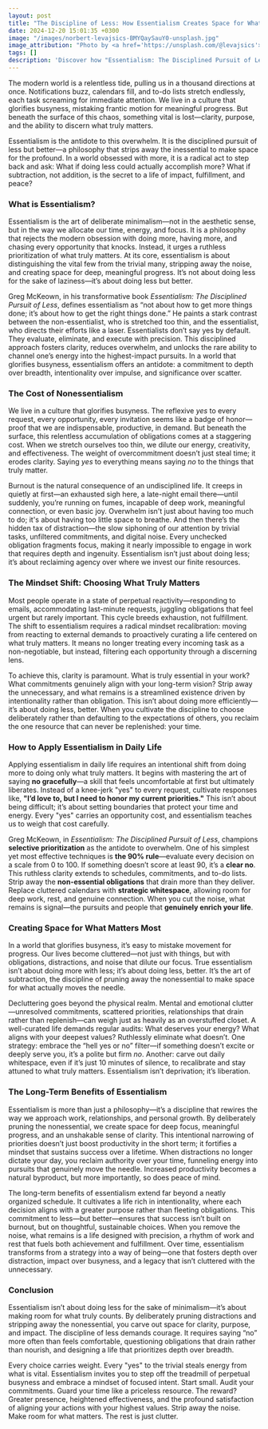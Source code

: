 ```yaml
---
layout: post
title: "The Discipline of Less: How Essentialism Creates Space for What Matters Most"
date: 2024-12-20 15:01:35 +0300
image: "/images/norbert-levajsics-BMYQaySauY0-unsplash.jpg"
image_attribution: "Photo by <a href='https://unsplash.com/@levajsics'>Norbert Levajsics</a> on <a href='https://unsplash.com/photos/apple-imac-on-wooden-desk-near-window-BMYQaySauY0'>Unsplash</a>"
tags: []
description: 'Discover how "Essentialism: The Disciplined Pursuit of Less" by Greg McKeown helps you eliminate the nonessential, focus on what truly matters, and reclaim your time.'
---
```


The modern world is a relentless tide, pulling us in a thousand directions at once. Notifications buzz, calendars fill, and to-do lists stretch endlessly, each task screaming for immediate attention. We live in a culture that glorifies busyness, mistaking frantic motion for meaningful progress. But beneath the surface of this chaos, something vital is lost—clarity, purpose, and the ability to discern what truly matters.

Essentialism is the antidote to this overwhelm. It is the disciplined pursuit of less but better—a philosophy that strips away the inessential to make space for the profound. In a world obsessed with more, it is a radical act to step back and ask: What if doing less could actually accomplish more? What if subtraction, not addition, is the secret to a life of impact, fulfillment, and peace?

### What is Essentialism?

Essentialism is the art of deliberate minimalism—not in the aesthetic sense, but in the way we allocate our time, energy, and focus. It is a philosophy that rejects the modern obsession with doing more, having more, and chasing every opportunity that knocks. Instead, it urges a ruthless prioritization of what truly matters. At its core, essentialism is about distinguishing the vital few from the trivial many, stripping away the noise, and creating space for deep, meaningful progress. It’s not about doing less for the sake of laziness—it’s about doing less but better.

Greg McKeown, in his transformative book _Essentialism: The Disciplined Pursuit of Less_, defines essentialism as “not about how to get more things done; it’s about how to get the right things done.” He paints a stark contrast between the non-essentialist, who is stretched too thin, and the essentialist, who directs their efforts like a laser. Essentialists don’t say yes by default. They evaluate, eliminate, and execute with precision. This disciplined approach fosters clarity, reduces overwhelm, and unlocks the rare ability to channel one’s energy into the highest-impact pursuits. In a world that glorifies busyness, essentialism offers an antidote: a commitment to depth over breadth, intentionality over impulse, and significance over scatter.

### The Cost of Nonessentialism

We live in a culture that glorifies busyness. The reflexive _yes_ to every request, every opportunity, every invitation seems like a badge of honor—proof that we are indispensable, productive, in demand. But beneath the surface, this relentless accumulation of obligations comes at a staggering cost. When we stretch ourselves too thin, we dilute our energy, creativity, and effectiveness. The weight of overcommitment doesn’t just steal time; it erodes clarity. Saying _yes_ to everything means saying _no_ to the things that truly matter.

Burnout is the natural consequence of an undisciplined life. It creeps in quietly at first—an exhausted sigh here, a late-night email there—until suddenly, you’re running on fumes, incapable of deep work, meaningful connection, or even basic joy. Overwhelm isn't just about having too much to do; it's about having too little space to breathe. And then there’s the hidden tax of distraction—the slow siphoning of our attention by trivial tasks, unfiltered commitments, and digital noise. Every unchecked obligation fragments focus, making it nearly impossible to engage in work that requires depth and ingenuity. Essentialism isn’t just about doing less; it’s about reclaiming agency over where we invest our finite resources.

### The Mindset Shift: Choosing What Truly Matters

Most people operate in a state of perpetual reactivity—responding to emails, accommodating last-minute requests, juggling obligations that feel urgent but rarely important. This cycle breeds exhaustion, not fulfillment. The shift to essentialism requires a radical mindset recalibration: moving from reacting to external demands to proactively curating a life centered on what truly matters. It means no longer treating every incoming task as a non-negotiable, but instead, filtering each opportunity through a discerning lens.

To achieve this, clarity is paramount. What is truly essential in your work? What commitments genuinely align with your long-term vision? Strip away the unnecessary, and what remains is a streamlined existence driven by intentionality rather than obligation. This isn’t about doing more efficiently—it’s about doing less, better. When you cultivate the discipline to choose deliberately rather than defaulting to the expectations of others, you reclaim the one resource that can never be replenished: your time.

### How to Apply Essentialism in Daily Life

Applying essentialism in daily life requires an intentional shift from doing more to doing only what truly matters. It begins with mastering the art of saying **no gracefully**—a skill that feels uncomfortable at first but ultimately liberates. Instead of a knee-jerk "yes" to every request, cultivate responses like, **"I’d love to, but I need to honor my current priorities."** This isn’t about being difficult; it’s about setting boundaries that protect your time and energy. Every "yes" carries an opportunity cost, and essentialism teaches us to weigh that cost carefully.

Greg McKeown, in _Essentialism: The Disciplined Pursuit of Less_, champions **selective prioritization** as the antidote to overwhelm. One of his simplest yet most effective techniques is **the 90% rule**—evaluate every decision on a scale from 0 to 100. If something doesn’t score at least 90, it’s a **clear no**. This ruthless clarity extends to schedules, commitments, and to-do lists. Strip away the **non-essential obligations** that drain more than they deliver. Replace cluttered calendars with **strategic whitespace**, allowing room for deep work, rest, and genuine connection. When you cut the noise, what remains is signal—the pursuits and people that **genuinely enrich your life**.

### Creating Space for What Matters Most

In a world that glorifies busyness, it’s easy to mistake movement for progress. Our lives become cluttered—not just with things, but with obligations, distractions, and noise that dilute our focus. True essentialism isn’t about doing more with less; it’s about doing less, better. It’s the art of subtraction, the discipline of pruning away the nonessential to make space for what actually moves the needle.

Decluttering goes beyond the physical realm. Mental and emotional clutter—unresolved commitments, scattered priorities, relationships that drain rather than replenish—can weigh just as heavily as an overstuffed closet. A well-curated life demands regular audits: What deserves your energy? What aligns with your deepest values? Ruthlessly eliminate what doesn’t. One strategy: embrace the “hell yes or no” filter—if something doesn’t excite or deeply serve you, it’s a polite but firm _no_. Another: carve out daily whitespace, even if it’s just 10 minutes of silence, to recalibrate and stay attuned to what truly matters. Essentialism isn’t deprivation; it’s liberation.

### The Long-Term Benefits of Essentialism

Essentialism is more than just a philosophy—it’s a discipline that rewires the way we approach work, relationships, and personal growth. By deliberately pruning the nonessential, we create space for deep focus, meaningful progress, and an unshakable sense of clarity. This intentional narrowing of priorities doesn’t just boost productivity in the short term; it fortifies a mindset that sustains success over a lifetime. When distractions no longer dictate your day, you reclaim authority over your time, funneling energy into pursuits that genuinely move the needle. Increased productivity becomes a natural byproduct, but more importantly, so does peace of mind.

The long-term benefits of essentialism extend far beyond a neatly organized schedule. It cultivates a life rich in intentionality, where each decision aligns with a greater purpose rather than fleeting obligations. This commitment to less—but better—ensures that success isn’t built on burnout, but on thoughtful, sustainable choices. When you remove the noise, what remains is a life designed with precision, a rhythm of work and rest that fuels both achievement and fulfillment. Over time, essentialism transforms from a strategy into a way of being—one that fosters depth over distraction, impact over busyness, and a legacy that isn’t cluttered with the unnecessary.

### Conclusion

Essentialism isn’t about doing less for the sake of minimalism—it’s about making room for what truly counts. By deliberately pruning distractions and stripping away the nonessential, you carve out space for clarity, purpose, and impact. The discipline of less demands courage. It requires saying “no” more often than feels comfortable, questioning obligations that drain rather than nourish, and designing a life that prioritizes depth over breadth.

Every choice carries weight. Every "yes" to the trivial steals energy from what is vital. Essentialism invites you to step off the treadmill of perpetual busyness and embrace a mindset of focused intent. Start small. Audit your commitments. Guard your time like a priceless resource. The reward? Greater presence, heightened effectiveness, and the profound satisfaction of aligning your actions with your highest values. Strip away the noise. Make room for what matters. The rest is just clutter.
